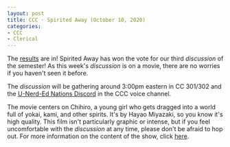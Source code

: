 ```yaml
---
layout: post
title: CCC · Spirited Away (October 10, 2020)
categories:
- CCC
- Clerical
---
```


The [results](https://docs.google.com/forms/d/e/1FAIpQLSdCam3ynyZ8tymDeOVRYqlnhE7hR_3bzsm3czHsDstoFgWVzg/viewanalytics) are in!  Spirited Away has won the vote for our third *discussion* of the semester!  As this week's *discussion* is on a movie, there are no worries if you haven't seen it before.

The *discussion* will be gathering around 3:00pm eastern in CC 301/302 and the [U-Nerd-Ed Nations Discord](https://discord.gg/JqfTQ7w) in the CCC voice channel.

The movie centers on Chihiro, a young girl who gets dragged into a world full of yokai, kami, and other spirits.  It's by Hayao Miyazaki, so you know it's high quality.  This film isn't particularly graphic or intense, but if you feel uncomfortable with the *discussion* at any time, please don't be afraid to hop out.  For more information on the content of the show, click [here](https://www.imdb.com/title/tt0245429/parentalguide?ref_=tt_stry_pg).
